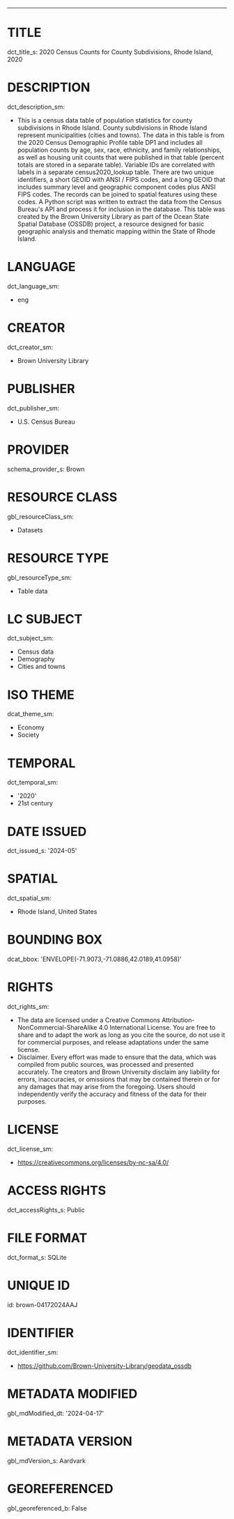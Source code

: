 ---
# TITLE
dct_title_s: 2020 Census Counts for County Subdivisions, Rhode Island, 2020

# DESCRIPTION
dct_description_sm:
- This is a census data table of population statistics for county subdivisions in Rhode Island. County subdivisions in Rhode Island represent municipalities (cities and towns). The data in this table is from the 2020 Census Demographic Profile table DP1 and includes all population counts by age, sex, race, ethnicity, and family relationships, as well as housing unit counts that were published in that table (percent totals are stored in a separate table). Variable IDs are correlated with labels in a separate census2020_lookup table. There are two unique identifiers, a short GEOID with ANSI / FIPS codes, and a long GEOID that includes summary level and geographic component codes plus ANSI FIPS codes. The records can be joined to spatial features using these codes. A Python script was written to extract the data from the Census Bureau's API and process it for inclusion in the database. This table was created by the Brown University Library as part of the Ocean State Spatial Database (OSSDB) project, a resource designed for basic geographic analysis and thematic mapping within the State of Rhode Island.

# LANGUAGE
dct_language_sm:
- eng

# CREATOR
dct_creator_sm:
- Brown University Library

# PUBLISHER
dct_publisher_sm:
- U.S. Census Bureau

# PROVIDER
schema_provider_s: Brown

# RESOURCE CLASS
gbl_resourceClass_sm: 
- Datasets

# RESOURCE TYPE
gbl_resourceType_sm:
- Table data

# LC SUBJECT
dct_subject_sm:
- Census data
- Demography
- Cities and towns

# ISO THEME
dcat_theme_sm:
- Economy
- Society

# TEMPORAL
dct_temporal_sm:
- '2020'
- 21st century

# DATE ISSUED
dct_issued_s: '2024-05'

# SPATIAL
dct_spatial_sm:
- Rhode Island, United States

# BOUNDING BOX
dcat_bbox: 'ENVELOPE(-71.9073,-71.0886,42.0189,41.0958)'

# RIGHTS
dct_rights_sm: 
- The data are licensed under a Creative Commons Attribution-NonCommercial-ShareAlike 4.0 International License. You are free to share and to adapt the work as long as you cite the source, do not use it for commercial purposes, and release adaptations under the same license.
- Disclaimer. Every effort was made to ensure that the data, which was compiled from public sources, was processed and presented accurately. The creators and Brown University disclaim any liability for errors, inaccuracies, or omissions that may be contained therein or for any damages that may arise from the foregoing. Users should independently verify the accuracy and fitness of the data for their purposes.

# LICENSE
dct_license_sm:
- https://creativecommons.org/licenses/by-nc-sa/4.0/

# ACCESS RIGHTS
dct_accessRights_s: Public

# FILE FORMAT
dct_format_s: SQLite

# UNIQUE ID
id: brown-04172024AAJ

# IDENTIFIER
dct_identifier_sm:
- https://github.com/Brown-University-Library/geodata_ossdb

# METADATA MODIFIED
gbl_mdModified_dt: '2024-04-17'

# METADATA VERSION
gbl_mdVersion_s: Aardvark

# GEOREFERENCED
gbl_georeferenced_b: False